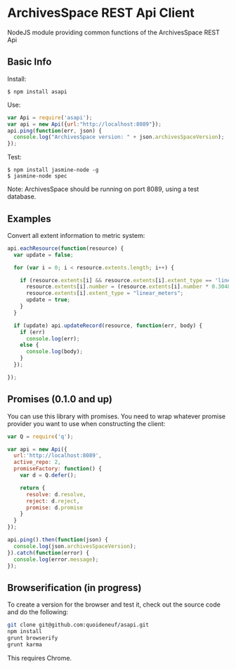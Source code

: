 ArchivesSpace REST Api Client
==================================

NodeJS module providing common functions of the ArchivesSpace REST Api

## Basic Info

Install:

    $ npm install asapi

Use:

```javascript
var Api = require('asapi');
var api = new Api({url:"http://localhost:8089"});
api.ping(function(err, json) {
  console.log("ArchivesSpace version: " + json.archivesSpaceVersion);
});
```

Test:

    $ npm install jasmine-node -g
    $ jasmine-node spec

Note: ArchivesSpace should be running on port 8089, using a test database.

## Examples

Convert all extent information to metric system:

```javascript
api.eachResource(function(resource) {
  var update = false;

  for (var i = 0; i < resource.extents.length; i++) {

    if (resource.extents[i] && resource.extents[i].extent_type == 'linear_feet') {
      resource.extents[i].number = (resource.extents[i].number * 0.3048) + "";
      resource.extents[i].extent_type = "linear_meters";
      update = true;
    }
  }

  if (update) api.updateRecord(resource, function(err, body) {
    if (err)
      console.log(err);
    else {
      console.log(body);
    }
  });

});

```

## Promises (0.1.0 and up)

You can use this library with promises. You need to wrap whatever promise provider you want to use when constructing the client:

```javascript
var Q = require('q');

var api = new Api({
  url:'http://localhost:8089',
  active_repo: 2,
  promiseFactory: function() {
    var d = Q.defer();

    return {
      resolve: d.resolve,
      reject: d.reject,
      promise: d.promise
    }
  }
});

api.ping().then(function(json) {
  console.log(json.archivesSpaceVersion);
}).catch(function(error) {
  console.log(error.message);
});
```

## Browserification (in progress)

To create a version for the browser and test it, check out the source code and do the following:

```bash
git clone git@github.com:quoideneuf/asapi.git
npm install
grunt browserify
grunt karma
```

This requires Chrome. 

